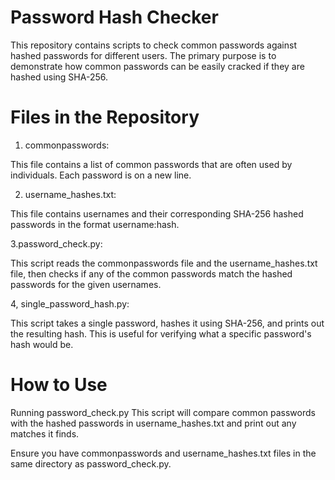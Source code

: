 # Password Hash Checker

This repository contains scripts to check common passwords against hashed passwords for different users. The primary purpose is to demonstrate how common passwords can be easily cracked if they are hashed using SHA-256.

# Files in the Repository
1. commonpasswords:

This file contains a list of common passwords that are often used by individuals. Each password is on a new line.

2. username_hashes.txt:

This file contains usernames and their corresponding SHA-256 hashed passwords in the format username:hash.

3.password_check.py:

This script reads the commonpasswords file and the username_hashes.txt file, then checks if any of the common passwords match the hashed passwords for the given usernames.

4, single_password_hash.py:

This script takes a single password, hashes it using SHA-256, and prints out the resulting hash. This is useful for verifying what a specific password's hash would be.

# How to Use
Running password_check.py
This script will compare common passwords with the hashed passwords in username_hashes.txt and print out any matches it finds.

Ensure you have commonpasswords and username_hashes.txt files in the same directory as password_check.py.
